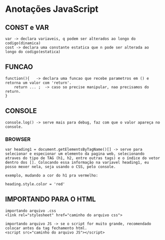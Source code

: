 # Anotações JavaScript

## CONST e VAR

    var -> declara variaveis, q podem ser alterados ao longo do codigo(dinamica)
    cost -> declara uma constante estatica que n pode ser alterada ao longo do codigo(estatica)

## FUNCAO

    function(){   -> declara uma funcao que recebe parametros em () e retorna um valor com 'return'.
        return ... ;  -> caso so precise manipular, nao precisamos do return.
    }

    

## CONSOLE

    console.log() -> serve mais para debug, faz com que o valor apareça no console.

### BROWSER     

    var heading1 = document.getElementsByTagName()[] -> serve para selecionar e especionar um elemento da pagina web, selecionando atraves do tipo de TAG (h1, h2, entre outras tags) e o índice do vetor dentro dos []. Colocando essa informação na variavel heading1, eu posso mexer nela, seja usando o CSS, pelo console.

    exemplo, mudando a cor do h1 pra vermelho:

    heading.style.color = 'red'

## IMPORTANDO PARA O HTML

    importando arquivo .css
    <link rel="stylesheet" href="caminho do arquivo css">

    importando arquivo JS -> se o script for muito grande, recomendado colocar antes da tag fechamento html.
    <script src="caminho do arquivo JS"></script>